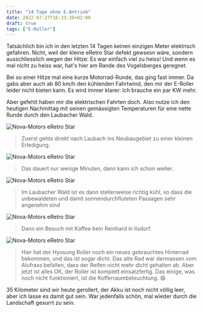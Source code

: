 ```yaml
---
title: "14 Tage ohne E-Antrieb"
date: 2022-07-27T16:33:38+02:00
draft: true
tags: ["E-Roller"]
---
```

Tatsächlich bin ich in den letzten 14 Tagen keinen einzigen Meter elektrisch gefahren. Nicht, weil der kleine eRetro Star defekt gewsesn wäre, sondern ausschliesslich wegen der Hitze: Es war einfach viel zu heiss! Und wenn es mal nicht zu heiss war, hat's hier am Rande des Vogelsberges geregnet.

Bei so einer Hitze mal eine kurze Motorrad-Runde, das ging fast immer. Da gabs aber auch ab 80 km/h den kühlenden Fahrtwind, den mir der E-Roller leider nicht bieten kann. Es wird immer klarer: Ich brauche ein par KW mehr.

Aber gefehlt haben mir die elektrischen Fahrten doch. Also nutze ich den heutigen Nachmittag mit seinen gemässigten Temperaturen für eine nette Runde durch den Laubacher Wald.

![Nova-Motors eRetro Star](../07-27-p01.jpg)
> Zuerst gehts direkt nach Laubach ins Neubaugebiet zu einer kleinen Erledigung.

![Nova-Motors eRetro Star](../07-27-p02.jpg)
> Das dauert nur wenige Minuten, dann kann ich schon weiter.

![Nova-Motors eRetro Star](../07-27-p03.jpg)
> Im Laubacher Wald ist es dann stellenweise richtig kühl, so dass die unbewaldeten und damit sonnendurchfluteten Passagen sehr angenehm sind

![Nova-Motors eRetro Star](../07-27-p04.jpg)
> Dann ein Besuch mit Kaffee bein Reinhard in Ilsdorf.

![Nova-Motors eRetro Star](../07-27-p05.jpg)
> Hier hat der Hyosung Roller noch ein neues gebrauchtes Hinterrad bekommen, und das ist sogar dicht. Das alte Rad war dermassen vom Alufrass befallen, dass der Reifen nicht mehr dicht gehalten ab. Aber jetzt ist alles OK, der Roller ist komplett einsatzfertig. Das einige, was noch nicht funktioniert, ist die Kofferraumbeleuchtung. :smile:

35 Kilometer sind wir heute gerollert, der Akku ist noch nicht völlig leer, aber ich lasse es damit gut sein. War jedenfalls schön, mal wieder durch die Landschaft gesurrt zu sein.
